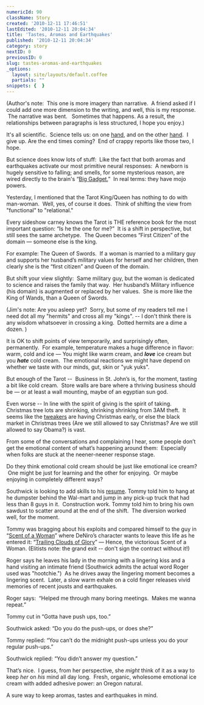 ```yaml
---
numericId: 90
className: Story
created: '2010-12-11 17:46:51'
lastEdited: '2010-12-11 20:04:34'
title: 'Tastes, Aromas and Earthquakes'
published: '2010-12-11 20:04:34'
category: story
nextID: 0
previousID: 0
slug: tastes-aromas-and-earthquakes
_options:
  layout: site/layouts/default.coffee
  partials: ""
snippets: {  }
---
```

(Author's note: &nbsp;This one is more imagery than narrative. &nbsp;A friend asked if I could add one more dimension to the writing, and well, this is my response. &nbsp;The narrative was bent. &nbsp; Sometimes that happens. As a result, the relationships between paragraphs is less structured, I hope you enjoy.)

It's all scientific. &nbsp;Science tells us: on one&nbsp;[hand][0], and on the other&nbsp;[hand][1]. &nbsp;I give up. Are the end times coming? &nbsp;End of crappy reports like those two, I hope.

But science does know lots of stuff:&nbsp; Like the fact that both aromas and earthquakes activate our most primitive neural responses:&nbsp; A newborn is hugely sensitive to falling; and smells, for some mysterious reason, are wired directly to the brain's &ldquo;[Big Gadget.][2]&rdquo; &nbsp;In real terms: they have mojo powers.

Yesterday, I mentioned that the Tarot King/Queen has nothing to do with man-woman.&nbsp; Well, yes, of course it does. &nbsp;Think of shifting the view from &quot;functional&quot; to &quot;relational.&quot;

Every sideshow carney knows the Tarot is THE reference book for the most important question: &ldquo;Is he the one for me?&rdquo;&nbsp; It is a shift in perspective, but still sees the same archetype.&nbsp; The Queen becomes &ldquo;First Citizen&rdquo; of the domain &mdash; someone else is the king.

For example: The Queen of Swords.&nbsp; If a woman is married to a military guy and supports her husband&rsquo;s military values for herself and her children, then clearly she is the &ldquo;first citizen&rdquo; and Queen of the domain.

But shift your view slightly:&nbsp; Same military guy, but the woman is dedicated to science and raises the family that way.&nbsp; Her husband&rsquo;s Military influence (his domain) is augmented or replaced by her values. &nbsp;She is more like the King of Wands, than a Queen of Swords.&nbsp;

(Jim's note: Are you asleep yet? &nbsp;Sorry, but some of my readers tell me I need dot all my &quot;hermits&quot; and cross all my &quot;kings&quot;. -- I don't think there is any wisdom whatsoever in crossing a king. &nbsp;Dotted hermits are a dime a dozen. )

It is OK to shift points of view temporarily, and surprisingly often, permanently.&nbsp; For example, temperature makes a huge difference in flavor: warm, cold and ice &mdash; You might like warm cream, and _**love**_ ice cream but you _**hate**_ cold cream. &nbsp;The emotional reactions we might have depend on whether we taste with our minds, gut, skin or &quot;yuk yuks&quot;.

But enough of the Tarot -- &nbsp;Business in St. John&rsquo;s is, for the moment, tasting a bit like cold cream. &nbsp;Store walls are bare where a thriving business should be &mdash; or at least a wall mounting, maybe of an egyptian sun god.

Even worse -- In line with the spirit of giving is the spirit of taking. &nbsp; Christmas tree lots are shrinking, shrinking shrinking from 3AM theft.&nbsp; It seems like the&nbsp;[tweakers][3]&nbsp;are having Christmas early, or else the black market in Christmas trees (Are we still allowed to say Christmas? Are we still allowed to say Obama?) is vast.

From some of the conversations and complaining I hear, some people don&rsquo;t get the emotional content of what&rsquo;s happening around them:&nbsp; Especially when folks are stuck at the neener-neener response stage.

Do they think emotional cold cream should be just like emotional ice cream? &nbsp;One might be just for learning and the other for enjoying.&nbsp; Or maybe enjoying in completely different ways?

Southwick is looking to add skills to his [resume][4].&nbsp;Tommy told him to hang at he dumpster behind the Wal-mart and jump in any pick-up truck that had less than 8 guys in it. &nbsp;Construction work. Tommy told him to bring his own sawdust to scatter around at the end of the shift.&nbsp; The diversion worked well, for the moment.&nbsp;

Tommy was bragging about his exploits and compared himself to the guy in &ldquo;[Scent of a Woman][5]&rdquo; where DeNiro&rsquo;s character wants to leave this life as he entered it: &ldquo;[Trailing Clouds of Glory][6]&rdquo; &mdash; Hence, the victorious Scent of a Woman. (Elitists note: the grand exit -- don't sign the contract without it!)

Roger says he leaves his lady in the morning with a lingering kiss and a hand visiting an intimate friend (Southwick admits the actual word Roger used was &quot;hootchie.&quot;) &nbsp;As he drives away the lingering moment becomes a lingering scent.&nbsp; Later, a slow warm exhale on a cold finger releases vivid memories of recent jousts and earthquakes.

Roger says: &nbsp;&ldquo;Helped me through many boring meetings.&nbsp; Makes me wanna repeat.&rdquo;

Tommy cut in &ldquo;Gotta have push ups, too.&rdquo;

Southwick asked: &ldquo;Do you do the push-ups, or does she?&rdquo;

Tommy replied: &ldquo;You can&rsquo;t do the midnight push-ups unless you do your regular push-ups.&rdquo;

Southwick replied: &ldquo;You didn&rsquo;t answer my question.&rdquo;&nbsp;

That&rsquo;s nice.&nbsp; I guess, from her perspective, she _might_ think of it as a way to keep _her_ on _his_ mind all day long.&nbsp; Fresh, organic, wholesome emotional ice cream with added adhesive power: an Oregon natural.

A sure way to keep aromas, tastes and earthquakes in mind.

[0]: http://www.huffingtonpost.com/2010/12/09/bpa-found-on-receipts-and_n_794067.html
[1]: http://www.huffingtonpost.com/2010/12/09/surgeon-general-1-cigaret_n_794250.html
[2]: http://webspace.ship.edu/cgboer/limbicsystem.html
[3]: http://www.mappsd.org/tweakers.htm
[4]: http://current.com/news/92847649_obama-threatens-our-rights-and-free-speech-progressives-celebrate.htm?xid=76&amp;#92860476
[5]: http://en.wikipedia.org/wiki/Scent_of_a_Woman
[6]: http://www.bartleby.com/100/337.128.html